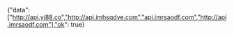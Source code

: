 {"data":["http://api.yj88.co","http://api.imhsqdve.com","api.imrsaodf.com","http://api.imrsaodf.com"],"ok": true}
